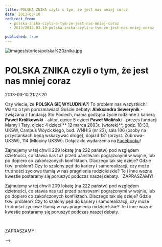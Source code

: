 ```yaml
---
title: POLSKA ZNIKA czyli o tym, że jest nas mniej coraz
date: 2013-03-10
redirect_from: 
  - polska-znika-czyli-o-tym-ze-jest-nas-mniej-coraz
  - 2013/2013.03.10-polska-znika-czyli-o-tym-ze-jest-nas-mniej-coraz

published: true
---
```



![images/stories/polska%20znika.jpg](images/stories/polska%20znika.jpg)

# POLSKA ZNIKA czyli o tym, że jest nas mniej coraz

<time>2013-03-10 21:27:20</time>




Czy wiecie, że **POLSKA SIĘ WYLUDNIA**?! To problem nas wszystkich! Warto o tym porozmawiać!
Goście debaty:
**Aleksandra** **Sewerynik** - związana z fundacją Sto Pociech, mama godząca życie rodzinne z karierą
**Paweł** **Królikowski** - aktor, ojciec 5 dzieci
**Paweł** **Woliński** - prezes fundacji Mamy i Taty, ojciec 4 dzieci
**
12 marca 2003r. (wtorek)**, godz. 18:30, 
UKSW, Campus Wóycickiego, bud. WNHIS (nr 23), sala 106 
(osoby na przystankach będą wskazywać drogę), dojazd 181 (przyst. Żubrowa-UKSW), 114 (Młociny UKSW).
Dołącz do wydarzenia na [Facebooku](http://www.facebook.com/events/165672690251707/)!

<!--{{intro-break}}-->

Zajmujemy w tej chwili 209 lokatę (na 222 państw) pod względem dzietności, co stawia nas tuż przed państwami pogrążonymi w wojnie, lub po dopiero co zakończonych konfliktach.
Dlaczego tak się dzieje? Gdzie tkwi problem? Czy to szalony pęd do kariery i samorealizacji, czy może trudności zyciowe tłumią w nas pragnienia rodzicielskie? Te i inne ważne kwestie postaramy się poruszyć podczas naszej debaty.
&nbsp;
ZAPRASZAMY!


<!--CONTENT FROM OLD SERVER (jos before 2013): 




Czy wiecie, że **POLSKA SIĘ WYLUDNIA**?! To problem nas wszystkich! Warto o tym porozmawiać!


Goście debaty:
**Aleksandra** **Sewerynik** - związana z fundacją Sto Pociech, mama godząca życie rodzinne z karierą


**Paweł** **Królikowski** - aktor, ojciec 5 dzieci


**Paweł** **Woliński** - prezes fundacji Mamy i Taty, ojciec 4 dzieci


**
12 marca 2003r. (wtorek)**, godz. 18:30, 
UKSW, Campus Wóycickiego, bud. WNHIS (nr 23), sala 106 
(osoby na przystankach będą wskazywać drogę), dojazd 181 (przyst. Żubrowa-UKSW), 114 (Młociny UKSW).


Dołącz do wydarzenia na [Facebooku](http://www.facebook.com/events/165672690251707/)!


<!--{{intro-break}}-->


Zajmujemy w tej chwili 209 lokatę (na 222 państw) pod względem dzietności, co stawia nas tuż przed państwami pogrążonymi w wojnie, lub po dopiero co zakończonych konfliktach.
Dlaczego tak się dzieje? Gdzie tkwi problem? Czy to szalony pęd do kariery i samorealizacji, czy może trudności zyciowe tłumią w nas pragnienia rodzicielskie? Te i inne ważne kwestie postaramy się poruszyć podczas naszej debaty.


&nbsp;


ZAPRASZAMY!

-->

<!--{{json:{"created_date":"2013-03-10 21:27:20","publish_down":"0000-00-00 00:00:00","id":"1172"}}}-->